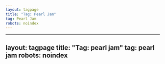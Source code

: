 ```yaml
---
layout: tagpage
title: "Tag: Pearl Jam"
tag: Pearl Jam
robots: noindex
---
```

---
layout: tagpage
title: "Tag: pearl jam"
tag: pearl jam
robots: noindex
---
